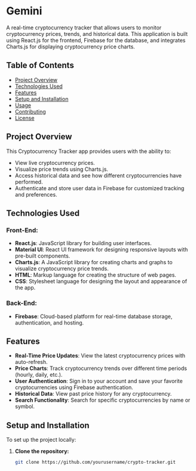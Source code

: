 # Gemini

A real-time cryptocurrency tracker that allows users to monitor cryptocurrency prices, trends, and historical data. This application is built using React.js for the frontend, Firebase for the database, and integrates Charts.js for displaying cryptocurrency price charts.

## Table of Contents

- [Project Overview](#project-overview)
- [Technologies Used](#technologies-used)
- [Features](#features)
- [Setup and Installation](#setup-and-installation)
- [Usage](#usage)
- [Contributing](#contributing)
- [License](#license)

## Project Overview

This Cryptocurrency Tracker app provides users with the ability to:
- View live cryptocurrency prices.
- Visualize price trends using Charts.js.
- Access historical data and see how different cryptocurrencies have performed.
- Authenticate and store user data in Firebase for customized tracking and preferences.

## Technologies Used

### Front-End:
- **React.js**: JavaScript library for building user interfaces.
- **Material UI**: React UI framework for designing responsive layouts with pre-built components.
- **Charts.js**: A JavaScript library for creating charts and graphs to visualize cryptocurrency price trends.
- **HTML**: Markup language for creating the structure of web pages.
- **CSS**: Stylesheet language for designing the layout and appearance of the app.

### Back-End:
- **Firebase**: Cloud-based platform for real-time database storage, authentication, and hosting.

## Features

- **Real-Time Price Updates**: View the latest cryptocurrency prices with auto-refresh.
- **Price Charts**: Track cryptocurrency trends over different time periods (hourly, daily, etc.).
- **User Authentication**: Sign in to your account and save your favorite cryptocurrencies using Firebase authentication.
- **Historical Data**: View past price history for any cryptocurrency.
- **Search Functionality**: Search for specific cryptocurrencies by name or symbol.

## Setup and Installation

To set up the project locally:

1. **Clone the repository:**

   ```bash
   git clone https://github.com/yourusername/crypto-tracker.git
